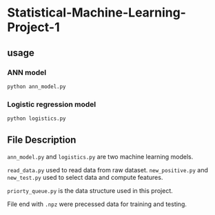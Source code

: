 # Statistical-Machine-Learning-Project-1
## usage
### ANN model
```python
python ann_model.py
```
### Logistic regression model
```python
python logistics.py
```

## File Description
`ann_model.py` and `logistics.py` are two machine learning models.

`read_data.py` used to read data from raw dataset. `new_positive.py` and `new_test.py` used to select data and compute features.

`priorty_queue.py` is the data structure used in this project.

File end with `.npz` were precessed data for training and testing.


